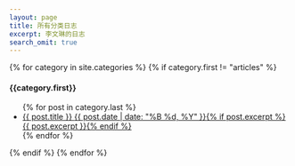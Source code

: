 ```yaml
---
layout: page
title: 所有分类日志
excerpt: 李文琳的日志
search_omit: true
---
```


{% for category in site.categories %}
{% if category.first != "articles" %}
<h4>{{category.first}}</h4>
<ul class="post-list">
{% for post in category.last %}
<li><article><a href="{{ site.url }}{{ post.url }}">{{ post.title }} <span class="entry-date"><time datetime="{{ post.date | date_to_xmlschema }}">{{ post.date | date: "%B %d, %Y" }}</time></span>{% if post.excerpt %} <span class="excerpt">{{ post.excerpt }}</span>{% endif %}</a></article></li>
{% endfor %}
</ul>
{% endif %}
{% endfor %}